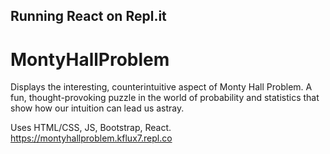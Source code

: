 ## Running React on Repl.it
# MontyHallProblem
Displays the interesting, counterintuitive aspect of Monty Hall Problem. A fun, thought-provoking puzzle in the world of probability and statistics that show how our intuition can lead us astray.

Uses HTML/CSS, JS, Bootstrap, React.
https://montyhallproblem.kflux7.repl.co

